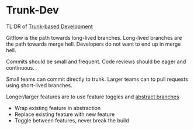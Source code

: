 Trunk-Dev
========

TL:DR of [Trunk-based Development](https://trunkbaseddevelopment.com/)

Gitflow is the path towards long-lived branches. Long-lived branches are the path towards merge hell. Developers do not
want to end up in merge hell.

Commits should be small and frequent. Code reviews should be eager and continuous. 

Small teams can commit directly to trunk. Larger teams can to pull requests using short-lived branches.

Longer/larger features are to use feature toggles and 
[abstract branches](https://trunkbaseddevelopment.com/branch-by-abstraction/)

* Wrap existing feature in abstraction
* Replace existing feature with new feature
* Toggle between features, never break the build

